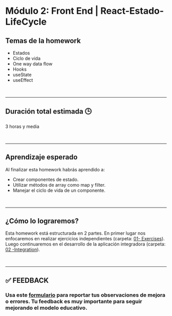 # Módulo 2: Front End | React-Estado-LifeCycle

## **Temas de la homework**

-  Estados
-  Ciclo de vida
-  One way data flow
-  Hooks
-  useState
-  useEffect

<br />

---

## **Duración total estimada 🕒**

3 horas y media

<br />

---

## **Aprendizaje esperado**

Al finalizar esta homework habrás aprendido a:

-  Crear componentes de estado.
-  Utilizar métodos de array como map y filter.
-  Manejar el ciclo de vida de un componente.

<br />

---

## **¿Cómo lo lograremos?**

Esta homework está estructurada en 2 partes. En primer lugar nos enfocaremos en realizar ejercicios independientes (carpeta: [01- Exercises](./01%20-%20Exercises/README.md)). Luego continuaremos en el desarrollo de la aplicación integradora (carpeta: [02 -Integration](./02%20-%20Integration/README.md)).

</br >

---

## **✅ FEEDBACK**

### Usa este [**formulario**](https://docs.google.com/forms/d/e/1FAIpQLSe1MybH_Y-xcp1RP0jKPLndLdJYg8cwyHkSb9MwSrEjoxyzWg/viewform) para reportar tus observaciones de mejora o errores. Tu feedback es muy importante para seguir mejorando el modelo educativo.
